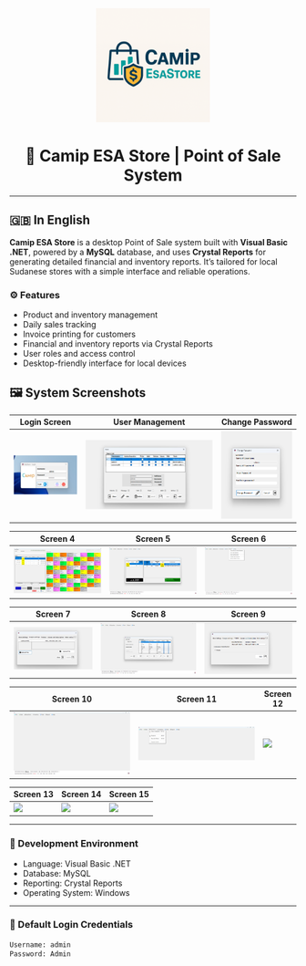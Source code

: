 <p align="center">
  <img src="screenshot/logo.png" alt="Camip ESA Store Logo" width="200"/>
</p>

<h1 align="center">🛒 Camip ESA Store | Point of Sale System</h1>

---

## 🇬🇧 In English

**Camip ESA Store** is a desktop Point of Sale system built with **Visual Basic .NET**, powered by a **MySQL** database, and uses **Crystal Reports** for generating detailed financial and inventory reports. It’s tailored for local Sudanese stores with a simple interface and reliable operations.

### ⚙️ Features
- Product and inventory management  
- Daily sales tracking  
- Invoice printing for customers  
- Financial and inventory reports via Crystal Reports  
- User roles and access control  
- Desktop-friendly interface for local devices  

## 🖼️ System Screenshots

| Login Screen | User Management | Change Password |
|--------------|------------------|------------------|
| ![](screenshot/login.png) | ![](screenshot/users_management.png) | ![](screenshot/change_password.png) |

| Screen 4 | Screen 5 | Screen 6 |
|----------|----------|----------|
| ![](screenshot/pos.png) | ![](screenshot/collection.png) | ![](screenshot/reports_menu.png) |

| Screen 7 | Screen 8 | Screen 9 |
|----------|----------|----------|
| ![](screenshot/store_settings.png) | ![](screenshot/Sales.png) | ![](screenshot/printers.png) |

| Screen 10 | Screen 11 | Screen 12 |
|-----------|-----------|-----------|
| ![](screenshot/main.png) | ![](screenshot/operations_menu.png) | ![](screenshot/a(12).png) |

| Screen 13 | Screen 14 | Screen 15 |
|-----------|-----------|-----------|
| ![](screenshot/a(13).png) | ![](screenshot/a(14).png) | ![](screenshot/a(15).png) |

---

### 🧪 Development Environment
- Language: Visual Basic .NET  
- Database: MySQL  
- Reporting: Crystal Reports  
- Operating System: Windows  

---

### 🔐 Default Login Credentials

```plaintext
Username: admin
Password: Admin
